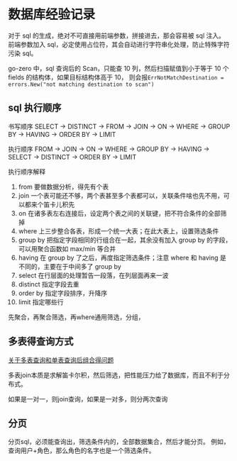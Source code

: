 # 数据库经验记录

对于 sql 的生成，绝对不可直接用前端参数，拼接进去，那会容易被 sql 注入。
前端参数加入 sql，必定使用占位符，其会自动进行字符串化处理，防止特殊字符污染 sql。

go-zero 中，sql 查询后的 Scan，只能查 10 列，然后扫描赋值到小于等于 10 个 fields 的结构体，如果目标结构体高于 10，
则会报`ErrNotMatchDestination = errors.New("not matching destination to scan")`

## sql 执行顺序

书写顺序 SELECT -> DISTINCT -> FROM -> JOIN -> ON -> WHERE -> GROUP BY -> HAVING -> ORDER BY -> LIMIT 

执行顺序 FROM -> JOIN -> ON -> WHERE -> GROUP BY -> HAVING -> SELECT -> DISTINCT -> ORDER BY -> LIMIT 

执行顺序解释 

1. from 要做数据分析，得先有个表 
2. join 一个表可能还不够，两个表甚至多个表都可以，关联条件啥也先不用，可以都来个笛卡儿积先 
3. on 在诸多表左右连接后，设定两个表之间的关联键，把不符合条件的全部筛掉 
4. where 上三步整合各表，形成一个统一大表；在此大表上，设置筛选条件 
5. group by 把指定字段相同的行组合在一起，其余没有加入 group by 的字段，可以用聚合函数如 max/min 等合并 
6. having 在 group by 了之后，再度指定筛选条件；注意 where 和 having 是不同的，主要在于中间多了 group by
7. select 在行层面的处理暂告一段落，在列层面再来一波 
8. distinct 指定字段去重 
9. order by 指定字段排序，升降序 
10. limit 指定哪些行

先聚合，再聚合筛选，再where通用筛选，分组，

## 多表得查询方式

[关于多表查询和单表查询后组合得问题](https://www.zhihu.com/question/298745803)

多表join本质是求解笛卡尔积，然后筛选，把性能压力给了数据库，而且不利于分布式。

如果是一对一，则join查询，如果是一对多，则分两次查询

## 分页

分页sql，必须能查询出，筛选条件内的，全部数据集合，然后才能分页。
例如，查询用户+角色，那么角色的名字也是一个筛选条件。